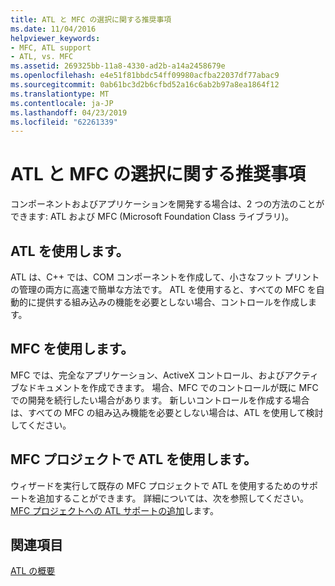 ```yaml
---
title: ATL と MFC の選択に関する推奨事項
ms.date: 11/04/2016
helpviewer_keywords:
- MFC, ATL support
- ATL, vs. MFC
ms.assetid: 269325bb-11a8-4330-ad2b-a14a2458679e
ms.openlocfilehash: e4e51f81bbdc54ff09980acfba22037df77abac9
ms.sourcegitcommit: 0ab61bc3d2b6cfbd52a16c6ab2b97a8ea1864f12
ms.translationtype: MT
ms.contentlocale: ja-JP
ms.lasthandoff: 04/23/2019
ms.locfileid: "62261339"
---
```

# <a name="recommendations-for-choosing-between-atl-and-mfc"></a>ATL と MFC の選択に関する推奨事項

コンポーネントおよびアプリケーションを開発する場合は、2 つの方法のことができます: ATL および MFC (Microsoft Foundation Class ライブラリ)。

## <a name="using-atl"></a>ATL を使用します。

ATL は、C++ では、COM コンポーネントを作成して、小さなフット プリントの管理の両方に高速で簡単な方法です。 ATL を使用すると、すべての MFC を自動的に提供する組み込みの機能を必要としない場合、コントロールを作成します。

## <a name="using-mfc"></a>MFC を使用します。

MFC では、完全なアプリケーション、ActiveX コントロール、およびアクティブなドキュメントを作成できます。 場合、MFC でのコントロールが既に MFC での開発を続行したい場合があります。 新しいコントロールを作成する場合は、すべての MFC の組み込み機能を必要としない場合は、ATL を使用して検討してください。

## <a name="using-atl-in-an-mfc-project"></a>MFC プロジェクトで ATL を使用します。

ウィザードを実行して既存の MFC プロジェクトで ATL を使用するためのサポートを追加することができます。 詳細については、次を参照してください。 [MFC プロジェクトへの ATL サポートの追加](../mfc/reference/adding-atl-support-to-your-mfc-project.md)します。

## <a name="see-also"></a>関連項目

[ATL の概要](../atl/introduction-to-atl.md)
